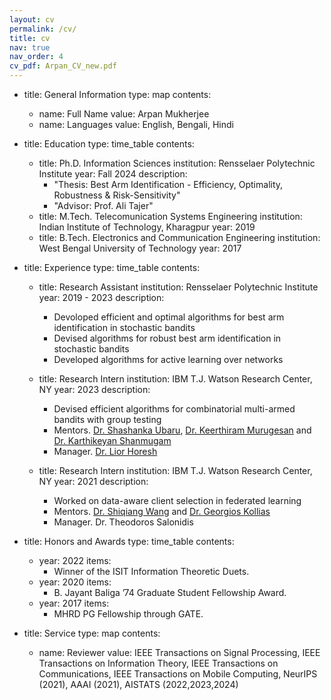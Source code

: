 ```yaml
---
layout: cv
permalink: /cv/
title: cv
nav: true
nav_order: 4
cv_pdf: Arpan_CV_new.pdf
---
```


- title: General Information
  type: map
  contents:
    - name: Full Name
      value: Arpan Mukherjee
    - name: Languages
      value: English, Bengali, Hindi

- title: Education
  type: time_table
  contents:
    - title: Ph.D. Information Sciences
      institution: Rensselaer Polytechnic Institute
      year: Fall 2024
      description:
        - "Thesis: Best Arm Identification - Efficiency, Optimality, Robustness & Risk-Sensitivity"
        - "Advisor: Prof. Ali Tajer"
    - title: M.Tech. Telecomunication Systems Engineering
      institution: Indian Institute of Technology, Kharagpur
      year: 2019
    - title: B.Tech. Electronics and Communication Engineering
      institution: West Bengal University of Technology
      year: 2017

- title: Experience
  type: time_table
  contents:
    - title: Research Assistant
      institution: Rensselaer Polytechnic Institute
      year: 2019 - 2023
      description:
        - Devoloped efficient and optimal algorithms for best arm identification in stochastic bandits
        - Devised algorithms for robust best arm identification in stochastic bandits
        - Developed algorithms for active learning over networks
    
    - title: Research Intern
      institution: IBM T.J. Watson Research Center, NY
      year: 2023
      description:
        - Devised efficient algorithms for combinatorial multi-armed bandits with group testing
        - Mentors. [Dr. Shashanka Ubaru](https://shashankaubaru.github.io), [Dr. Keerthiram Murugesan](http://www.cs.cmu.edu/~kmuruges/Home.html) and [Dr. Karthikeyan Shanmugam](https://sites.google.com/view/karthikeyan-shanmugam/)
        - Manager. [Dr. Lior Horesh](https://researcher.watson.ibm.com/researcher/view.php?person=us-lhoresh)
      
      
    - title: Research Intern
      institution: IBM T.J. Watson Research Center, NY
      year: 2021
      description:
        - Worked on data-aware client selection in federated learning
        - Mentors. [Dr. Shiqiang Wang](https://shiqiang.wang) and [Dr. Georgios Kollias](https://researcher.watson.ibm.com/researcher/view.php?person=us-gkollias)
        - Manager. Dr. Theodoros Salonidis



- title: Honors and Awards
  type: time_table
  contents:
    - year: 2022
      items:
        - Winner of the ISIT Information Theoretic Duets.
    - year: 2020
      items:
        - B. Jayant Baliga ’74 Graduate Student Fellowship Award.
    - year: 2017
      items:
        - MHRD PG Fellowship through GATE.

- title: Service
  type: map
  contents:
    - name: Reviewer
      value: IEEE Transactions on Signal Processing, IEEE Transactions on Information Theory, IEEE Transactions on Communications, IEEE Transactions on Mobile Computing, NeurIPS (2021), AAAI (2021), AISTATS (2022,2023,2024)

